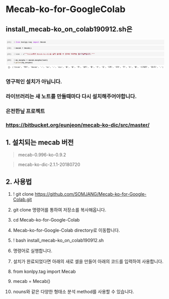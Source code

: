 # Mecab-ko-for-GoogleColab

## install_mecab-ko_on_colab190912.sh은 

![Colab에서 Mecab-ko-dic 설치를 쉽게 도와주는 Shell-Script입니다.](/images/intro.png "Optional title")


### 영구적인 설치가 아닙니다.
### 라이브러리는 새 노트를 만들때마다 다시 설치해주어야합니다.

### 은전한닢 프로젝트
### https://bitbucket.org/eunjeon/mecab-ko-dic/src/master/


## 1. 설치되는 mecab 버전
> mecab-0.996-ko-0.9.2

> mecab-ko-dic-2.1.1-20180720

## 2. 사용법
1. ! git clone https://github.com/SOMJANG/Mecab-ko-for-Google-Colab.git

2. git clone 명령어를 통하여 저장소를 복사해옵니다.

3. cd Mecab-ko-for-Google-Colab

4. Mecab-ko-for-Google-Colab  directory로 이동합니다.

5. ! bash install_mecab-ko_on_colab190912.sh

6. 명령어로 실행합니다.

7. 설치가 완료되었다면 아래의 새로 셀을 만들어 아래의 코드를 입력하여 사용합니다.

8. from konlpy.tag import Mecab

9. mecab = Mecab()

10. nouns와 같은 다양한 형태소 분석 method를 사용할 수 있습니다.
